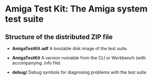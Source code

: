 # Amiga Test Kit: The Amiga system test suite

## Structure of the distributed ZIP file

- **AmigaTestKit.adf**
  A bootable disk image of the test suite.

- **AmigaTestKit**
  A version runnable from the CLI or Workbench (with accompanying .info file)

- **debug/**
  Debug symbols for diagnosing problems with the test suite
